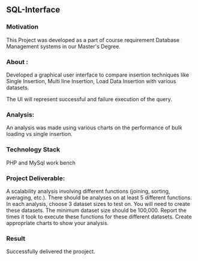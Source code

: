 ## SQL-Interface

### Motivation
This Project was developed as a part of course requirement Database Management systems in our Master's Degree.

### About :
Developed a graphical user interface to compare insertion techniques like Single Insertion, Multi line Insertion, Load Data Insertion with various datasets.  

The UI will represent successful and failure execution of the query.

### Analysis: 
An analysis was made using various charts on the performance of bulk loading vs single insertion.

### Technology Stack
PHP and MySql work bench

### Project Deliverable:

A scalability analysis involving different functions (joining, sorting, averaging, etc.). There should be analyses on at least 5 different functions. In each analysis, choose 3 dataset sizes to test on. You will need to create these datasets. The minimum dataset size should be 100,000. Report the times it took to execute these functions for these different datasets. Create appropriate charts to show your analysis.


### Result
Successfully delivered the prooject.



